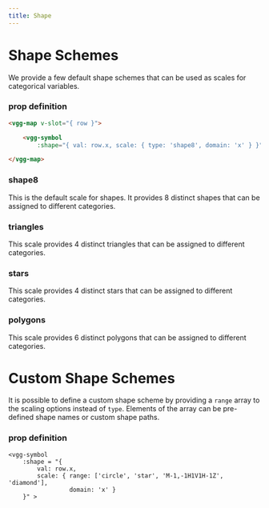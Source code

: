```yaml
---
title: Shape
---
```


# Shape Schemes

We provide a few default shape schemes that can be used as scales for categorical variables.

### prop definition

```html
<vgg-map v-slot="{ row }">

	<vgg-symbol
	    :shape="{ val: row.x, scale: { type: 'shape8', domain: 'x' } }" />

</vgg-map>
```

### shape8

This is the default scale for shapes. It provides 8 distinct shapes that can be assigned to different categories.

<ShapeScale />

### triangles

This scale provides 4 distinct triangles that can be assigned to different categories.

<ShapeScale scheme="triangles" />

### stars

This scale provides 4 distinct stars that can be assigned to different categories.

<ShapeScale scheme="stars" />

### polygons

This scale provides 6 distinct polygons that can be assigned to different categories.

<ShapeScale scheme="polygons" />

# Custom Shape Schemes

It is possible to define a custom shape scheme by providing a `range` array to the scaling options instead of `type`. Elements of the array can be pre-defined shape names or custom shape paths.

### prop definition

```
<vgg-symbol
	:shape = "{
		val: row.x,
		scale: { range: ['circle', 'star', 'M-1,-1H1V1H-1Z', 'diamond'],
				 domain: 'x' }
	}" >
```

<ShapeScale scheme="custom" />
